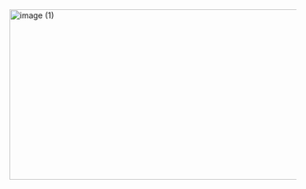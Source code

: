 <img width="600" height="300" alt="image (1)" src="https://github.com/user-attachments/assets/07af7a33-a499-4cfc-a773-59cbc704a31b" />
